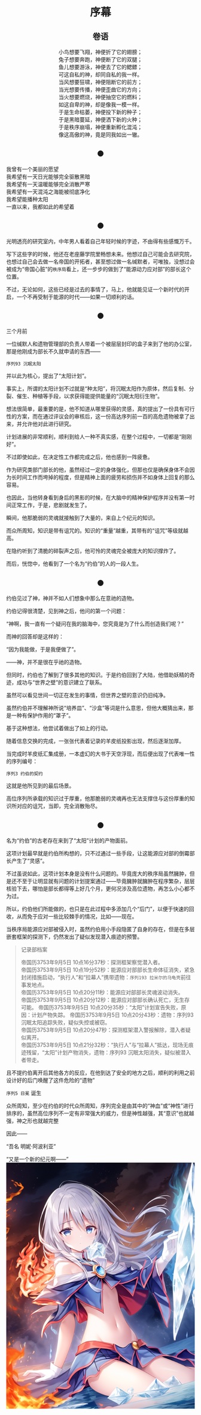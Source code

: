 # <center>序幕</center>  
## <center>卷语</center>
<center>小鸟想要飞翔，神便折了它的翅膀；    </center>
<center>兔子想要奔跑，神便断了它的双腿；    </center>
<center>鱼儿想要游泳，神便去了它的鳃鳔；    </center>
<center>可这自私的神，却同自私的我一样。    </center>
<center>        </center>
<center>当风想要狂啸，神便阻断它的前方；    </center>
<center>当光想要传播，神便歪曲它的方向；    </center>
<center>当火想要燃烧，神便抽空它的燃料；    </center>
<center>如这自卑的神，却是像我一模一样。    </center>
<center>        </center>
<center>于是生命枯萎，神便投下新的种子；    </center>
<center>于是黑暗蔓延，神便洒下新的火种；    </center>
<center>于是秩序崩塌，神便重新孵化混沌；    </center>
<center>像这高傲的神，竟是同我如出一辙。    </center>

## <center>●</center>

我曾有一个美丽的愿望    
我希望有一天日光能够完全驱散黑暗    
我希望有一天温暖能够完全消散严寒    
我希望有一天混沌之海能被彻底净化    
我希望能播种太阳    
一直以来，我都如此的希望着

## <center>●</center>

光明透亮的研究室内，中年男人看着自己年轻时候的字迹，不由得有些感慨万千。

写下这些字的时候，他还在老座藤学院里畅想未来。他想过自己可能会去研究院，也想过自己会去做一名帝国的开拓者，甚至想过做一名缄默者，可唯独，没想过会被成为“帝国心脏”的`秩序局`看上，还一步步的做到了“能源动力应对部”的部长这个位置。

不过，无论如何，这些已经是过去的事情了，马上，他就能见证一个新时代的开启，一个不再受制于能源的时代——如果一切顺利的话。

## <center>●</center>

三个月前

一位缄默人和遗物管理部的负责人带着一个被层层封印的盒子来到了他的办公室，那是他刚成为部长不久就申请的东西——

`序列93 沉眠太阳`

并以此为核心，提出了“太阳计划”。

事实上，所谓的太阳计划不过就是“种太阳”，将沉眠太阳作为原体，然后复制、分裂、催生、种植等手段，以求获得能提供能量的“沉眠太阳衍生物”。

想法很简单，最重要的是，他不知道从哪里获得的灵感，真的提出了一份具有可行性的方案，而在通过评议会的审核后，这一份高达序列前一百的高危遗物被拿了出来，并允许他对此进行研究。

计划进展的非常顺利，顺利到给人一种不真实感，在整个过程中，一切都是“刚刚好”。

不过即使如此，在决定性工作都完成之后，他也感到一阵疲惫。

作为研究类部门部长的他，虽然经过一定的身体强化，但那也仅是确保身体不会因为长时间工作而垮掉的程度，但是精神上面的疲劳和损伤并不如身体上回复的那么容易。

也因此，当他转身看到身后的黑影的时候，在大脑中的精神保护程序并没有第一时间正常工作，于是，悲剧就发生了。

瞬间，他那脆弱的灵魂就接触到了大量的，来自上个纪元的知识。

而众所周知，知识是带有诅咒的。知识的“重量”越重，其带有的“诅咒”等级就越高。

在隐约听到了清脆的碎裂声之后，他可怜的灵魂完全被庞大的知识撑炸了。

而后，恍惚中，他看到了一个名为“约伯”的人的一段人生。

## <center>●</center>

约伯见过了神，神并不如人们想象中那么在意祂的造物。

约伯记得很清楚，见到神之后，他问的第一个问题：

“神啊，我一直有一个疑问在我的脑海中，您究竟是为了什么而创造我们呢？”

而神的回答却是这样的：

“因为我能做，于是我便做了”。

——神，并不是很在乎祂的造物。

但同时，约伯也了解到了很多其他的知识。于是约伯回到了大陆，他借助妖精的奇迹，成功与“世界之壁”的意识建立了联系。

虽然可以看见世间一切正在发生的事情，但世界之壁的意识仍旧纯净。

虽然约伯并不理解神所说“培养皿”、“沙盒”等词是什么意思，但他大概猜出来，那是一种有保护作用的“罩子”。

基于这种想法，他尝试着做出了如上的行动。

随着信息交换的完成，一张张代表着记录的羊皮纸投影出现，然后逐渐加厚。

当完成时羊皮纸汇集成册，一本虚幻的大书于天空浮现，而后便出现了代表唯一性的序列编号：

`序列3 约伯的契约`


这就是他所见到的最后场景。

高位序列所承载的知识过于厚重，他那脆弱的灵魂再也无法支撑住与这份厚重的知识所对应的诅咒，当即，完全消散殆尽。

## <center>●</center>

名为“约伯”的古老存在来到了“太阳”计划的产物面前。

这项计划最早就是约伯所构想的，只不过通过一些手段，让这能源应对部的倒霉部长产生了“灵感”。

不过虽说如此，这项计划本身是没有什么问题的。毕竟庞大的秩序局虽然臃肿，但是还不至于让明显就有问题的计划提案通过——毕竟臃肿就臃肿在程序繁杂，层层核验下去，哪怕是部长都得等上好几个月，更何况涉及高位遗物，再怎么小心都不为过。

所以，约伯他们所能做的，也只是在此过程中多添加几个“后门”，以便于快速的回收，从而免于应对一些比较棘手的情况，比如——现在。

当秩序局能源应对部被侵入时，虽然约伯用小手段隐匿了自身的存在，但是在多层嵌套框架的探测下，仍然发出了疑似发现潜入痕迹的预警。

> 记录部档案
>     
> 帝国历3753年9月5日 10点16分37秒：探测框架察觉潜入者。  
> 帝国历3753年9月5日 10点19分52秒：能源应对部部长生命体征消失，紧急封闭措施启动，“执行人”和“拉幕人”携带遗物：`序列193 拉米尔的乌龟壳`前往事发地点。   
> 帝国历3753年9月5日 10点20分11秒：能源应对部部长灵魂波动消失。   
> 帝国历3753年9月5日 10点20分12秒：能源应对部部长确认死亡，无生存可能。
> 帝国历3753年9月5日 10点20分35秒：“太阳”计划宣告失败，原因：计划产物失踪。 
> 帝国历3753年9月5日 10点20分43秒：遗物：序列93 沉眠太阳追踪失败，疑似失控或被窃。   
> 帝国历3753年9月5日 10点20分47秒：探测框架潜入警报解除，潜入者疑似离开。  
> 帝国历3753年9月5日 10点21分32秒：“执行人”与“拉幕人”抵达，现场无痕迹残留，“太阳”计划产物消失，遗物：序列93 沉眠太阳消失，疑似被潜入者带走。   

且不提约伯离开后其他各方的反应，在他到达了安全的地方之后，顺利的利用之前设计好的后门唤醒了这件危险的“遗物”

`序列5 日冕` 诞生

众所周知，至少在约伯的时代众所周知，序列完全是由其中的“神血”或“神性”进行排序的，虽然高位序列不一定有非常强大的威力，但是神性越强，其“意识”也就越强，神之形也就越完整

因此——

“吾名 明妮·阿波利亚”

“又是一个新的纪元啊——”
![插图一](https://raw.githubusercontent.com/Aierlanta/Minnie_apolia/main/%E7%AC%AC%E4%B8%80%E9%83%A8%EF%BC%9A%E7%81%AD%E4%B8%96%E5%BD%95/%E6%8F%92%E5%9B%BE/%E6%8F%92%E5%9B%BE1.png)